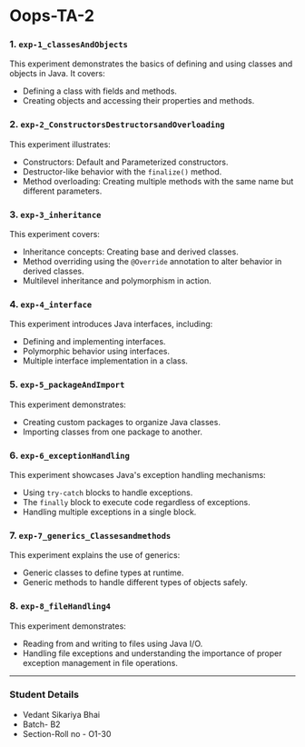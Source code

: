 # Oops-TA-2
### 1. `exp-1_classesAndObjects`
This experiment demonstrates the basics of defining and using classes and objects in Java. It covers:
- Defining a class with fields and methods.
- Creating objects and accessing their properties and methods.

### 2. `exp-2_ConstructorsDestructorsandOverloading`
This experiment illustrates:
- Constructors: Default and Parameterized constructors.
- Destructor-like behavior with the `finalize()` method.
- Method overloading: Creating multiple methods with the same name but different parameters.

### 3. `exp-3_inheritance`
This experiment covers:
- Inheritance concepts: Creating base and derived classes.
- Method overriding using the `@Override` annotation to alter behavior in derived classes.
- Multilevel inheritance and polymorphism in action.

### 4. `exp-4_interface`
This experiment introduces Java interfaces, including:
- Defining and implementing interfaces.
- Polymorphic behavior using interfaces.
- Multiple interface implementation in a class.

### 5. `exp-5_packageAndImport`
This experiment demonstrates:
- Creating custom packages to organize Java classes.
- Importing classes from one package to another.

### 6. `exp-6_exceptionHandling`
This experiment showcases Java's exception handling mechanisms:
- Using `try-catch` blocks to handle exceptions.
- The `finally` block to execute code regardless of exceptions.
- Handling multiple exceptions in a single block.

### 7. `exp-7_generics_Classesandmethods`
This experiment explains the use of generics:
- Generic classes to define types at runtime.
- Generic methods to handle different types of objects safely.

### 8. `exp-8_fileHandling4`
This experiment demonstrates:
- Reading from and writing to files using Java I/O.
- Handling file exceptions and understanding the importance of proper exception management in file operations.

---

### Student Details
- Vedant Sikariya Bhai
- Batch- B2
- Section-Roll no - O1-30
